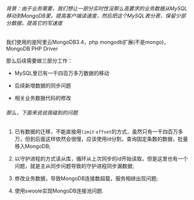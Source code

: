 ###### 背景：由于业务需要，我们想让一部分实时性没那么高要求的业务数据从MySQL移动到MongoDB里，提高客户端读速度，然后把这个MySQL表分表，保留少部分数据，提高它的写速度

我们使用的是阿里云MongoDB3.4，php mongodb扩展(不是mongo)，MongoDB PHP Driver

那么后续需要做三部分工作：

* MySQL里已有一千四百万多万数据的移动

* 后续新增数据的同步问题

* 相关业务数据代码的修改

###### 那么，下面来说说我碰到的问题

1. 已有数据的迁移，不能直接用`limit` `offset`的方式，虽然只有一千四百万多万，但到后面这样依然会很慢，应该使用id分割，查询固定条数的数据，批量移入MongoDB;

2. 以守护进程的方式读从库，循环从上次同步的id开始读取，但是这里也有一个问题，就是主从同步问题导致的守护进程同步漏数据;

3. 修改业务数据，导致MongoDB连接数超载，服务相继出现问题;

4. 使用swoole实现MongoDB连接池问题.
